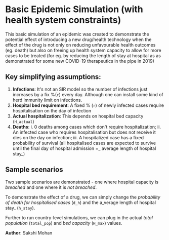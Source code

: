Basic Epidemic Simulation (with health system constraints)
=====================

This basic simulation of an epidemic was created to demonstrate the potential effect of introducing a new drug/health technology when the effect of the drug is
not only on reducing unfavourable health outcomes (eg. death) but also on freeing up health system capacity to allow for more cases to be treated (for eg.
by reducing the length of stay at hospital as as demonstrated for some new COVID-19 therapeutics in the pipe in 2019)

## Key simplifying assumptions:

1. **Infections**: It's not an SIR model so the number of infections just increases by a fix %(`r`) every day. Although one can install some kind of herd immunity limit on infections. 
2. **Hospital bed requirement**: A fixed % (`r`) of newly infected cases require hospitalisation on the day of infection
3. **Actual hospitalization**: This depends on hospital bed capacity (`H_actual`)
4. **Deaths**: i. 0 deaths among cases which don't require hospitalization; 
ii. An infected case who requires hospitalisation but does not receive it dies on the day on infection; 
iii. A hospitalized case has a fixed probability of survival (all hospitalised cases are expected to survive until the final day of hospital admission =_ average length of hospital stay_)

## Sample scenarios

Two sample scenarios are demonstrated - one where hospital capacity is _breached_ and one where it is _not breached_. 

To demonstrate the effect of a drug, we can simply change the _probability of death for hospitalised cases_ (`d_h`) and the a_verage length of hospital stay_ (`h_stay`). 

Further to run country-level simulations, we can plug in the actual _total population_ (`total_pop`) and _bed capacity_ (`H_max`) values. 

**Author**: Sakshi Mohan
